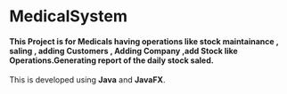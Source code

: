  # MedicalSystem
 
#### This Project is for Medicals having operations like stock maintainance , saling , adding Customers , Adding Company ,add Stock like Operations.Generating report of the daily stock saled.

This is developed using **Java** and **JavaFX**.

